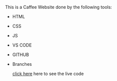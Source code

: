 This is a Caffee Website done by the following tools:

- HTML
- CSS
- JS
- VS CODE
- GITHUB
- Branches

  [click here](https://hamzeh-dawahreh.github.io/Caffe-Z/) here to see the live code
